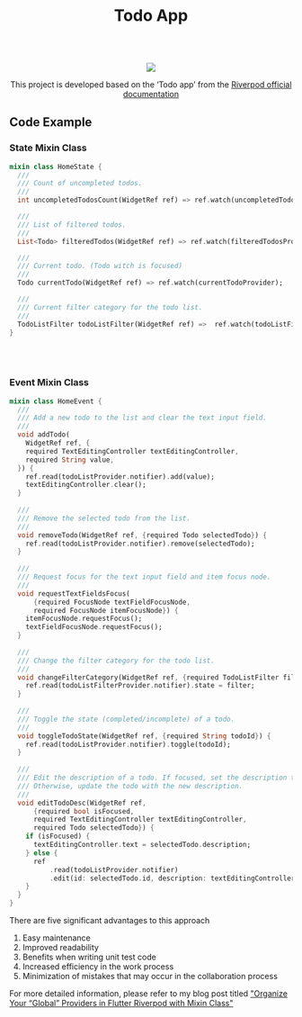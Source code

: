 <h1 align="center">Todo App</h1>



<br/>
<br/>



<p align="center"><img src="https://velog.velcdn.com/images/ximya_hf/post/0e15fb75-ed13-4b1e-a3e7-787ee14ece05/image.png"/></p>
<p align="center">
This project is developed based on the ‘Todo app’ from the <a href="https://riverpod.dev/docs/introduction/getting_started">Riverpod official documentation <a/>



## Code Example

### State Mixin Class

```dart
mixin class HomeState {
  ///  
  /// Count of uncompleted todos.  
  ///  
  int uncompletedTodosCount(WidgetRef ref) => ref.watch(uncompletedTodosCountProvider);

  ///  
  /// List of filtered todos.  
  ///  
  List<Todo> filteredTodos(WidgetRef ref) => ref.watch(filteredTodosProvider);

  ///  
  /// Current todo. (Todo witch is focused)  
  ///  
  Todo currentTodo(WidgetRef ref) => ref.watch(currentTodoProvider);

  ///  
  /// Current filter category for the todo list.  
  ///  
  TodoListFilter todoListFilter(WidgetRef ref) =>  ref.watch(todoListFilterProvider);
}
```

<br/>
<br/>


### Event Mixin Class
```dart
mixin class HomeEvent {  
  ///  
  /// Add a new todo to the list and clear the text input field.  
  ///  
  void addTodo(  
    WidgetRef ref, {  
    required TextEditingController textEditingController,  
    required String value,  
  }) {  
    ref.read(todoListProvider.notifier).add(value);  
    textEditingController.clear();  
  }  
  
  ///  
  /// Remove the selected todo from the list.  
  ///  
  void removeTodo(WidgetRef ref, {required Todo selectedTodo}) {  
    ref.read(todoListProvider.notifier).remove(selectedTodo);  
  }  
  
  ///  
  /// Request focus for the text input field and item focus node.  
  ///  
  void requestTextFieldsFocus(  
      {required FocusNode textFieldFocusNode,  
      required FocusNode itemFocusNode}) {  
    itemFocusNode.requestFocus();  
    textFieldFocusNode.requestFocus();  
  }  
  
  ///  
  /// Change the filter category for the todo list.  
  ///  
  void changeFilterCategory(WidgetRef ref, {required TodoListFilter filter}) {  
    ref.read(todoListFilterProvider.notifier).state = filter;  
  }  
  
  ///  
  /// Toggle the state (completed/incomplete) of a todo.  
  ///  
  void toggleTodoState(WidgetRef ref, {required String todoId}) {  
    ref.read(todoListProvider.notifier).toggle(todoId);  
  }  
  
  ///  
  /// Edit the description of a todo. If focused, set the description to the current value. 
  /// Otherwise, update the todo with the new description.  
  ///  
  void editTodoDesc(WidgetRef ref,  
      {required bool isFocused,  
      required TextEditingController textEditingController,  
      required Todo selectedTodo}) {  
    if (isFocused) {  
      textEditingController.text = selectedTodo.description;  
    } else {  
      ref  
          .read(todoListProvider.notifier)  
          .edit(id: selectedTodo.id, description: textEditingController.text);  
    }  
  }  
}
```


There are five significant advantages to this approach

1. Easy maintenance
2. Improved readability
3. Benefits when writing unit test code
4. Increased efficiency in the work process
5. Minimization of mistakes that may occur in the collaboration process


For more detailed information, please refer to my blog post titled <a href="https://medium.com/@ximya/organize-your-global-providers-in-flutter-riverpod-with-mixin-class-562ae2aa3376">"Organize Your “Global” Providers in Flutter Riverpod with Mixin Class"<a/>
